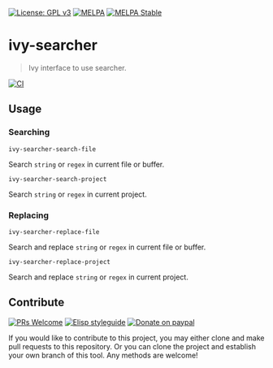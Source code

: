 [![License: GPL v3](https://img.shields.io/badge/License-GPL%20v3-blue.svg)](https://www.gnu.org/licenses/gpl-3.0)
[![MELPA](https://melpa.org/packages/ivy-searcher-badge.svg)](https://melpa.org/#/ivy-searcher)
[![MELPA Stable](https://stable.melpa.org/packages/ivy-searcher-badge.svg)](https://stable.melpa.org/#/ivy-searcher)

# ivy-searcher
> Ivy interface to use searcher.

[![CI](https://github.com/jcs-elpa/ivy-searcher/actions/workflows/test.yml/badge.svg)](https://github.com/jcs-elpa/ivy-searcher/actions/workflows/test.yml)

## Usage

### Searching

`ivy-searcher-search-file`

Search `string` or `regex` in current file or buffer.

`ivy-searcher-search-project`

Search `string` or `regex` in current project.

### Replacing

`ivy-searcher-replace-file`

Search and replace `string` or `regex` in current file or buffer.

`ivy-searcher-replace-project`

Search and replace `string` or `regex` in current project.

## Contribute

[![PRs Welcome](https://img.shields.io/badge/PRs-welcome-brightgreen.svg)](http://makeapullrequest.com)
[![Elisp styleguide](https://img.shields.io/badge/elisp-style%20guide-purple)](https://github.com/bbatsov/emacs-lisp-style-guide)
[![Donate on paypal](https://img.shields.io/badge/paypal-donate-1?logo=paypal&color=blue)](https://www.paypal.me/jcs090218)

If you would like to contribute to this project, you may either
clone and make pull requests to this repository. Or you can
clone the project and establish your own branch of this tool.
Any methods are welcome!
